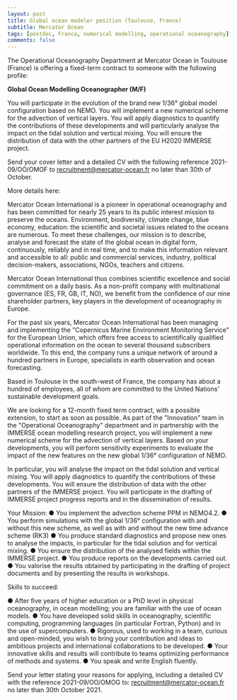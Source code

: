 ```yaml
---
layout: post
title: Global ocean modeler position (Toulouse, France)
subtitle: Mercator Ocean
tags: [postdoc, France, numerical modelling, operational oceanography]
comments: false
---
```


The Operational Oceanography Department at Mercator Ocean in Toulouse (France) is offering a fixed-term contract to someone with the following profile:

 **Global Ocean Modelling Oceanographer (M/F)**

You will participate in the evolution of the brand new 1/36° global model configuration based on NEMO. You will implement a new numerical scheme for the advection of vertical layers. You will apply diagnostics to quantify the contributions of these developments and will particularly analyse the impact on the tidal solution and vertical mixing. You will ensure the distribution of data with the other partners of the EU H2020 IMMERSE project.

Send your cover letter and a detailed CV with the following reference 2021-09/OO/OMOF to recruitment@mercator-ocean.fr no later than 30th of October.

More details here:

Mercator Ocean International is a pioneer in operational oceanography and has been
committed for nearly 25 years to its public interest mission to preserve the oceans.
Environment, biodiversity, climate change, blue economy, education: the scientific and
societal issues related to the oceans are numerous. To meet these challenges, our mission is to
describe, analyse and forecast the state of the global ocean in digital form, continuously,
reliably and in real time, and to make this information relevant and accessible to all: public
and commercial services, industry, political decision-makers, associations, NGOs, teachers
and citizens.

Mercator Ocean International thus combines scientific excellence and social commitment
on a daily basis. As a non-profit company with multinational governance (ES, FR, GB, IT, NO),
we benefit from the confidence of our nine shareholder partners, key players in the
development of oceanography in Europe.

For the past six years, Mercator Ocean International has been managing and implementing
the "Copernicus Marine Environment Monitoring Service" for the European Union, which offers
free access to scientifically qualified operational information on the ocean to several
thousand subscribers worldwide. To this end, the company runs a unique network of around a
hundred partners in Europe, specialists in earth observation and ocean forecasting.

Based in Toulouse in the south-west of France, the company has about a hundred of
employees, all of whom are committed to the United Nations' sustainable development
goals.

We are looking for a 12-month fixed term contract, with a possible extension, to start as soon
as possible. As part of the "Innovation" team in the "Operational Oceanography" department and in
partnership with the IMMERSE ocean modelling research project, you will implement a new
numerical scheme for the advection of vertical layers. Based on your developments, you will
perform sensitivity experiments to evaluate the impact of the new features on the new global
1/36° configuration of NEMO.

In particular, you will analyse the impact on the tidal solution and vertical mixing. You will
apply diagnostics to quantify the contributions of these developments. You will ensure the
distribution of data with the other partners of the IMMERSE project. You will participate in the
drafting of IMMERSE project progress reports and in the dissemination of results.

Your Mission:
● You implement the advection scheme PPM in NEMO4.2.
● You perform simulations with the global 1/36° configuration with and without this new
scheme, as well as with and without the new time advance scheme (RK3)
● You produce standard diagnostics and propose new ones to analyse the impacts, in
particular for the tidal solution and for vertical mixing.
● You ensure the distribution of the analysed fields within the IMMERSE project.
● You produce reports on the developments carried out.
● You valorise the results obtained by participating in the drafting of project documents
and by presenting the results in workshops.

Skills to succeed:

● After five years of higher education or a PhD level in physical oceanography, in
ocean modelling; you are familiar with the use of ocean models.
● You have developed solid skills in oceanography, scientific computing, programming
languages (in particular Fortran, Python) and in the use of supercomputers.
● Rigorous, used to working in a team, curious and open-minded, you wish to bring your
contribution and ideas to ambitious projects and international collaborations to be
developed.
● Your innovative skills and results will contribute to teams optimizing performance of
methods and systems.
● You speak and write English fluently.

Send your letter stating your reasons for applying, including a detailed CV with the reference
2021-09/OO/OMOG to: recruitment@mercator-ocean.fr no later than 30th October 2021.
